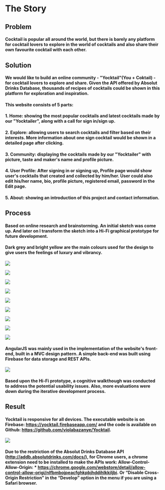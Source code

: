 The Story
=========

Problem
-------

#### Cocktail is popular all around the world, but there is barely any platform for cocktail lovers to explore in the world of cocktails and also share their own favourite cocktail with each other.  

Solution
--------

#### We would like to build an online community - "Yocktail"(You + Coktail) - for cocktail lovers to explore and share. Given the API offered by Absolut Drinks Database, thousands of recipes of cocktails could be shown in this platform for exploration and inspiration.  

#### This website consists of 5 parts:  

#### 1\. Home: showing the most popular cocktails and latest cocktails made by our "Yocktailer", along with a call for sign in/sign up.  

#### 2\. Explore: allowing users to search cocktails and filter based on their interests. More information about one sign cocktail would be shown in a detailed page after clicking.  

#### 3\. Community: displaying the cocktails made by our "Yocktailer" with picture, taste and maker's name and profile picture.  

#### 4\. User Profile: After signing in or signing up, Profile page would show user's cocktails that created and collected by him/her. User could also edit his/her name, bio, profile picture, registered email, password in the Edit page.  

#### 5\. About: showing an introduction of this project and contact information.  

Process
-------

#### Based on online research and brainstorming. An initial sketch was come up. And later on I transform the sketch into a Hi-Fi graphical prototype for future development.  

#### Dark grey and bright yellow are the main colours used for the design to give users the feelings of luxury and vibrancy.  

![](https://raw.githubusercontent.com/yangzhihao519/site/master/src/images/portfolio/yocktail_process_hifi_home.png)

![](https://raw.githubusercontent.com/yangzhihao519/site/master/src/images/portfolio/yocktail_process_hifi_explore.png)

![](https://raw.githubusercontent.com/yangzhihao519/site/master/src/images/portfolio/yocktail_process_hifi_cocktail.png)

![](https://raw.githubusercontent.com/yangzhihao519/site/master/src/images/portfolio/yocktail_process_hifi_community.png)

![](https://raw.githubusercontent.com/yangzhihao519/site/master/src/images/portfolio/yocktail_process_hifi_signin.png)

![](https://raw.githubusercontent.com/yangzhihao519/site/master/src/images/portfolio/yocktail_process_hifi_signup.png)

![](https://raw.githubusercontent.com/yangzhihao519/site/master/src/images/portfolio/yocktail_process_hifi_profile.png)

![](https://raw.githubusercontent.com/yangzhihao519/site/master/src/images/portfolio/yocktail_process_hifi_create_cocktail.png)

![](https://raw.githubusercontent.com/yangzhihao519/site/master/src/images/portfolio/yocktail_process_hifi_about.png)

#### AngularJS was mainly used in the implementation of the website's front-end, built in a MVC design pattern. A simple back-end was built using Firebase for data storage and REST APIs.  

![](https://raw.githubusercontent.com/yangzhihao519/site/master/src/images/portfolio/yocktail_process_firebase.png)

#### Based upon the Hi-Fi prototype, a cognitive walkthough was conducted to address the potential usability issues. Also, more evaluations were down during the iterative development process.  

Result
------

#### Yocktail is responsive for all devices. The executable website is on Firebase: https://yocktail.firebaseapp.com/ and the code is available on Github: https://github.com/violabazanye/Yocktail.  

![](https://raw.githubusercontent.com/yangzhihao519/site/master/src/images/portfolio/yocktail_results_multi_devices.png)

#### Due to the restriction of the Absolut Drinks Database API (http://addb.absolutdrinks.com/docs/), for Chrome users, a chrome extension need to be installed to make the APIs work: Allow-Control-Allow-Origin: \* https://chrome.google.com/webstore/detail/allow-control-allow-origi/nlfbmbojpeacfghkpbjhddihlkkiljbi. Or “Disable Cross-Origin Restriction” in the “Develop” option in the menu if you are using a Safari browser.  